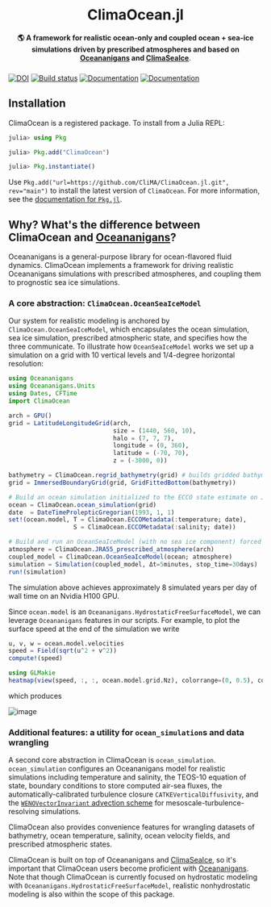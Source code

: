 <!-- Title -->
<h1 align="center">
  ClimaOcean.jl
</h1>

<!-- description -->
<p align="center">
  <strong>🌎 A framework for realistic ocean-only and coupled ocean + sea-ice simulations driven by prescribed atmospheres and based on <a href=https://github.com/CliMA/Oceananigans.jl>Oceananigans</a> and <a href=https://github.com/CliMA/ClimaSeaIce.jl>ClimaSeaIce</a></strong>. 
</p>

### 

[![DOI](https://zenodo.org/badge/DOI/10.5281/zenodo.7677442.svg?style=flat-square)](https://doi.org/10.5281/zenodo.7677442)
[![Build status](https://badge.buildkite.com/3113cca353b83df3b5855d3f0d69827124614aef7017c835d2.svg?style=flat-square)](https://buildkite.com/clima/climaocean-ci)
[![Documentation](https://img.shields.io/badge/documentation-stable%20release-blue?style=flat-square)](https://clima.github.io/ClimaOceanDocumentation/stable)
[![Documentation](https://img.shields.io/badge/documentation-in%20development-orange?style=flat-square)](https://clima.github.io/ClimaOceanDocumentation/dev)

## Installation

ClimaOcean is a registered package. To install from a Julia REPL:

```julia
julia> using Pkg

julia> Pkg.add("ClimaOcean")

julia> Pkg.instantiate()
```

Use `Pkg.add("url=https://github.com/CliMA/ClimaOcean.jl.git", rev="main")` to install the latest version of `ClimaOcean`.
For more information, see the [documentation for `Pkg.jl`](https://pkgdocs.julialang.org).

## Why? What's the difference between ClimaOcean and [Oceananigans](https://github.com/CliMA/Oceananigans.jl)?

Oceananigans is a general-purpose library for ocean-flavored fluid dynamics. 
ClimaOcean implements a framework for driving realistic Oceananigans simulations with prescribed atmospheres, and coupling them to prognostic sea ice simulations.

### A core abstraction: `ClimaOcean.OceanSeaIceModel`

Our system for realistic modeling is anchored by `ClimaOcean.OceanSeaIceModel`, which encapsulates the ocean simulation, sea ice simulation, prescribed atmospheric state, and specifies how the three communicate.
To illustrate how `OceanSeaIceModel` works we set up a simulation on a grid with 10 vertical levels and 1/4-degree horizontal resolution:

```julia
using Oceananigans
using Oceananigans.Units
using Dates, CFTime
import ClimaOcean

arch = GPU()
grid = LatitudeLongitudeGrid(arch,
                             size = (1440, 560, 10),
                             halo = (7, 7, 7),
                             longitude = (0, 360),
                             latitude = (-70, 70),
                             z = (-3000, 0))

bathymetry = ClimaOcean.regrid_bathymetry(grid) # builds gridded bathymetry based on ETOPO1
grid = ImmersedBoundaryGrid(grid, GridFittedBottom(bathymetry))

# Build an ocean simulation initialized to the ECCO state estimate on Jan 1, 1993
ocean = ClimaOcean.ocean_simulation(grid)
date  = DateTimeProlepticGregorian(1993, 1, 1)
set!(ocean.model, T = ClimaOcean.ECCOMetadata(:temperature; date),
                  S = ClimaOcean.ECCOMetadata(:salinity; date))

# Build and run an OceanSeaIceModel (with no sea ice component) forced by JRA55 reanalysis
atmosphere = ClimaOcean.JRA55_prescribed_atmosphere(arch)
coupled_model = ClimaOcean.OceanSeaIceModel(ocean; atmosphere)
simulation = Simulation(coupled_model, Δt=5minutes, stop_time=30days)
run!(simulation)
```

The simulation above achieves approximately 8 simulated years per day of wall time on an Nvidia H100 GPU.

Since `ocean.model` is an `Oceananigans.HydrostaticFreeSurfaceModel`, we can leverage `Oceananigans` features in our scripts.
For example, to plot the surface speed at the end of the simulation we write

```julia
u, v, w = ocean.model.velocities
speed = Field(sqrt(u^2 + v^2))
compute!(speed)

using GLMakie
heatmap(view(speed, :, :, ocean.model.grid.Nz), colorrange=(0, 0.5), colormap=:magma, nan_color=:lightgray)
```

which produces

![image](https://github.com/user-attachments/assets/4c484b93-38fe-4840-bf7d-63a3a59d29e1)

### Additional features: a utility for `ocean_simulation`s and data wrangling

A second core abstraction in ClimaOcean is `ocean_simulation`. `ocean_simulation` configures an Oceananigans model for realistic simulations including temperature and salinity, the TEOS-10 equation of state, boundary conditions to store computed air-sea fluxes, the automatically-calibrated turbulence closure `CATKEVerticalDiffusivity`, and the [`WENOVectorInvariant` advection scheme](http://doi.org/10.1029/2023MS004130) for mesoscale-turbulence-resolving simulations.

ClimaOcean also provides convenience features for wrangling datasets of bathymetry, ocean temperature, salinity, ocean velocity fields, and prescribed atmospheric states.

ClimaOcean is built on top of Oceananigans and [ClimaSeaIce](https://github.com/CliMA/ClimaSeaIce.jl), so it's important that ClimaOcean users become proficient with [Oceananigans](https://github.com/CliMA/Oceananigans.jl).
Note that though ClimaOcean is currently focused on hydrostatic modeling with `Oceananigans.HydrostaticFreeSurfaceModel`, realistic nonhydrostatic modeling is also within the scope of this package.
